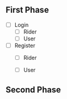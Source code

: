 ## First Phase
- [ ] Login
    - [ ] Rider
    - [ ] User
- [ ] Register
   - [ ] Rider
   - [ ] User


## Second Phase
